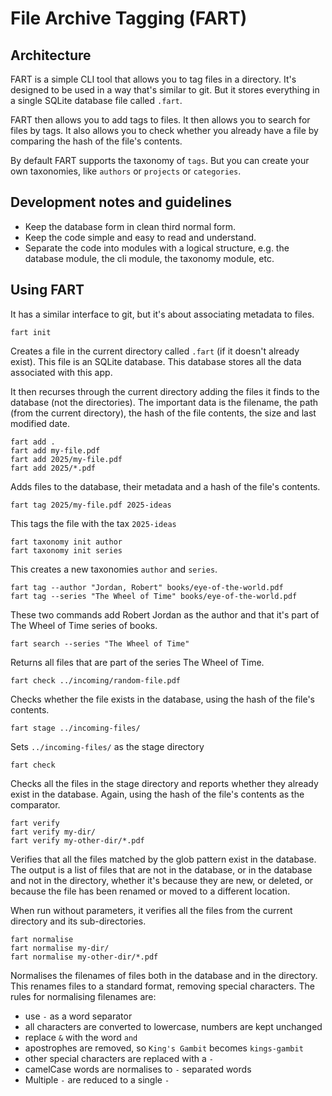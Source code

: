 # File Archive Tagging (FART)

## Architecture

FART is a simple CLI tool that allows you to tag files in a directory. It's designed to be used in a way that's similar to git. But it stores everything in a single SQLite database file called `.fart`.

FART then allows you to add tags to files. It then allows you to search for files by tags. It also allows you to check whether you already have a file by comparing the hash of the file's contents.

By default FART supports the taxonomy of `tags`. But you can create your own taxonomies, like `authors` or `projects` or `categories`.

## Development notes and guidelines

* Keep the database form in clean third normal form.
* Keep the code simple and easy to read and understand.
* Separate the code into modules with a logical structure, e.g. the database module, the cli module, the taxonomy module, etc.


## Using FART

It has a similar interface to git, but it's about associating metadata to files.

    fart init

Creates a file in the current directory called  `.fart` (if it doesn't already exist). This file is an SQLite database. This database stores all the data associated with this app.

It then recurses through the current directory adding the files it finds to the database (not the directories). The important data is the filename, the path (from the current directory), the hash of the file contents, the size and last modified date.

    fart add .
    fart add my-file.pdf
    fart add 2025/my-file.pdf
    fart add 2025/*.pdf

Adds files to the database, their metadata and a hash of the file's contents.

    fart tag 2025/my-file.pdf 2025-ideas

This tags the file with the tax `2025-ideas`

    fart taxonomy init author
    fart taxonomy init series

This creates a new taxonomies `author` and `series`.

    fart tag --author "Jordan, Robert" books/eye-of-the-world.pdf
    fart tag --series "The Wheel of Time" books/eye-of-the-world.pdf

These two commands add Robert Jordan as the author and that it's part of The Wheel of Time series of books.

    fart search --series "The Wheel of Time"

Returns all files that are part of the series The Wheel of Time.

    fart check ../incoming/random-file.pdf

Checks whether the file exists in the database, using the hash of the file's contents.

    fart stage ../incoming-files/

Sets `../incoming-files/` as the stage directory

    fart check

Checks all the files in the stage directory and reports whether they already exist in the database. Again, using the hash of the file's contents as the comparator.

    fart verify
    fart verify my-dir/
    fart verify my-other-dir/*.pdf

Verifies that all the files matched by the glob pattern exist in the database. The output is a list of files that are not in the database, or in the database and not in the directory, whether it's because they are new, or deleted, or because the file has been renamed or moved to a different location.

When run without parameters, it verifies all the files from the current directory and its sub-directories.

    fart normalise
    fart normalise my-dir/
    fart normalise my-other-dir/*.pdf

Normalises the filenames of files both in the database and in the directory. This renames files to a standard format, removing special characters. The rules for normalising filenames are:

* use `-` as a word separator
* all characters are converted to lowercase, numbers are kept unchanged
* replace `&` with the word `and`
* apostrophes are removed, so `King's Gambit` becomes `kings-gambit`
* other special characters are replaced with a `-`
* camelCase words are normalises to `-` separated words
* Multiple `-` are reduced to a single `-`

